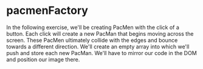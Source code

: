 # pacmenFactory
In the following exercise, we'll be creating PacMen with the click of a button. Each click will create a new PacMan that begins moving across the screen. These PacMen ultimately collide with the edges and bounce towards a different direction. We'll create an empty array into which we'll push and store each new PacMan. We'll have to mirror our code in the DOM and position our image there.
